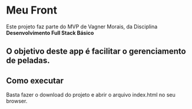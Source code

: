 # Meu Front

Este projeto faz parte do MVP de Vagner Morais, da Disciplina **Desenvolvimento Full Stack Básico**

O objetivo deste app é facilitar o gerenciamento de peladas. 
---
## Como executar

Basta fazer o download do projeto e abrir o arquivo index.html no seu browser.
